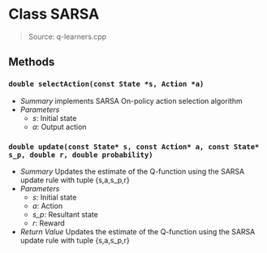 # Class SARSA
> Source: q-learners.cpp
## Methods
### `double selectAction(const State *s, Action *a)`
* *Summary*
  implements SARSA On-policy action selection algorithm
* *Parameters*
  * _s_: Initial state
  * _a_: Output action
### `double update(const State* s, const Action* a, const State* s_p, double r, double probability)`
* *Summary*
  Updates the estimate of the Q-function using the SARSA update rule with tuple {s,a,s_p,r}
* *Parameters*
  * _s_: Initial state
  * _a_: Action
  * _s_p_: Resultant state
  * _r_: Reward
* *Return Value*
  Updates the estimate of the Q-function using the SARSA update rule with tuple {s,a,s_p,r}

